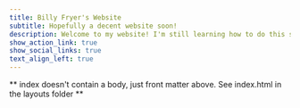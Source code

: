 ```yaml
---
title: Billy Fryer's Website
subtitle: Hopefully a decent website soon!
description: Welcome to my website! I'm still learning how to do this so hopefully I will have this all sorted out soon!
show_action_link: true
show_social_links: true
text_align_left: true
---
```


** index doesn't contain a body, just front matter above.
See index.html in the layouts folder **
